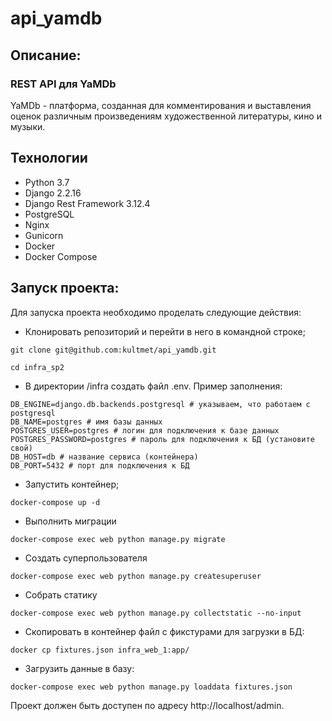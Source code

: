 # api_yamdb
## Описание:
### REST API для YaMDb
YaMDb - платформа, созданная для комментирования и выставления оценок различным произведениям художественной литературы, кино и музыки. 

## Технологии
- Python 3.7
- Django 2.2.16
- Django Rest Framework 3.12.4
- PostgreSQL
- Nginx
- Gunicorn
- Docker
- Docker Compose

## Запуск проекта:

Для запуска проекта необходимо проделать следующие действия:

* Клонировать репозиторий и перейти в него в командной строке;

```
git clone git@github.com:kultmet/api_yamdb.git
```

```
cd infra_sp2
```

* В директории /infra создать файл .env. Пример заполнения:

```
DB_ENGINE=django.db.backends.postgresql # указываем, что работаем с postgresql
DB_NAME=postgres # имя базы данных
POSTGRES_USER=postgres # логин для подключения к базе данных
POSTGRES_PASSWORD=postgres # пароль для подключения к БД (установите свой)
DB_HOST=db # название сервиса (контейнера)
DB_PORT=5432 # порт для подключения к БД 
```

* Запустить контейнер;

```
docker-compose up -d
```

* Выполнить миграции

```
docker-compose exec web python manage.py migrate
```
* Создать суперпользователя

```
docker-compose exec web python manage.py createsuperuser
```

* Собрать статику

```
docker-compose exec web python manage.py collectstatic --no-input 
```

* Скопировать в контейнер файл с фикстурами для загрузки в БД:

```
docker cp fixtures.json infra_web_1:app/
```

* Загрузить данные в базу:

```
docker-compose exec web python manage.py loaddata fixtures.json
```

Проект должен быть доступен по адресу http://localhost/admin. 
